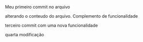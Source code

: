 Meu primeiro commit no arquivo


alterando o conteudo do arquivo. Complemento de funcionalidade



terceiro commit com uma nova funcionalidade


quarta modificação
